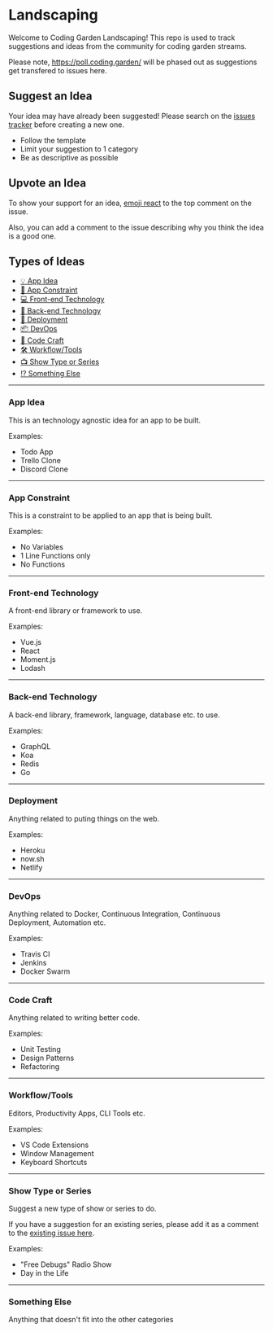 # Landscaping

Welcome to Coding Garden Landscaping! This repo is used to track suggestions and ideas from the community for coding garden streams.

Please note, https://poll.coding.garden/ will be phased out as suggestions get transfered to issues here.

## Suggest an Idea

Your idea may have already been suggested! Please search on the [issues tracker](https://github.com/CodingGarden/landscaping/issues) before creating a new one.

* Follow the template
* Limit your suggestion to 1 category
* Be as descriptive as possible

## Upvote an Idea

To show your support for an idea, [emoji react](https://blog.github.com/2016-03-10-add-reactions-to-pull-requests-issues-and-comments/) to the top comment on the issue.

Also, you can add a comment to the issue describing why you think the idea is a good one.

## Types of Ideas

* [💡 App Idea](#app-idea)
* [🙈 App Constraint](#app-constraint)
* [💻 Front-end Technology](#front-end-technology)
* [🐘 Back-end Technology](#back-end-technology)
* [🚀 Deployment](#deployment)
* [📦 DevOps](#devops)
* [🎩 Code Craft](#code-craft)
* [🛠 Workflow/Tools](#workflowtools)
* [📺 Show Type or Series](#show-type-or-series)
* [⁉️ Something Else](#something-else)

---

### App Idea

This is an technology agnostic idea for an app to be built.

Examples:

* Todo App
* Trello Clone
* Discord Clone

---

### App Constraint

This is a constraint to be applied to an app that is being built.

Examples:

* No Variables
* 1 Line Functions only
* No Functions

---

### Front-end Technology

A front-end library or framework to use.

Examples:

* Vue.js
* React
* Moment.js
* Lodash

---

### Back-end Technology

A back-end library, framework, language, database etc. to use.

Examples:

* GraphQL
* Koa
* Redis
* Go

---

### Deployment

Anything related to puting things on the web.

Examples:

* Heroku
* now.sh
* Netlify

---

### DevOps

Anything related to Docker, Continuous Integration, Continuous Deployment, Automation etc.

Examples:

* Travis CI
* Jenkins
* Docker Swarm

---

### Code Craft

Anything related to writing better code.

Examples:

* Unit Testing
* Design Patterns
* Refactoring

---

### Workflow/Tools

Editors, Productivity Apps, CLI Tools etc.

Examples:

* VS Code Extensions
* Window Management
* Keyboard Shortcuts

---

### Show Type or Series

Suggest a new type of show or series to do.

If you have a suggestion for an existing series, please add it as a comment to the [existing issue here](https://github.com/CodingGarden/landscaping/issues?q=is%3Aopen+is%3Aissue+label%3A%22%F0%9F%93%BA+Show+Type+or+Series%22).

Examples:

* "Free Debugs" Radio Show
* Day in the Life

---

### Something Else

Anything that doesn't fit into the other categories
